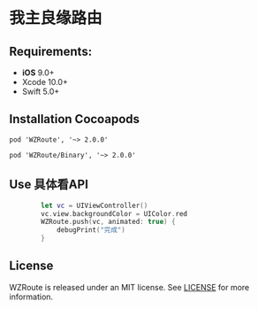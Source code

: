 # 我主良缘路由

## Requirements:
- **iOS** 9.0+
- Xcode 10.0+
- Swift 5.0+


## Installation Cocoapods
<pre><code class="ruby language-ruby">pod 'WZRoute', '~> 2.0.0'</code></pre>
<pre><code class="ruby language-ruby">pod 'WZRoute/Binary', '~> 2.0.0'</code></pre>

## Use 具体看API

```swift
        let vc = UIViewController()
        vc.view.backgroundColor = UIColor.red
        WZRoute.push(vc, animated: true) {
            debugPrint("完成")
        }
```

## License
WZRoute is released under an MIT license. See [LICENSE](LICENSE) for more information.